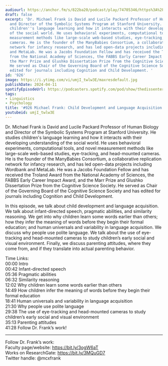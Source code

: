 ```yaml
---
audiourl: https://anchor.fm/s/822ba20/podcast/play/74705346/https%3A%2F%2Fd3ctxlq1ktw2nl.cloudfront.net%2Fstaging%2F2023-7-16%2Fc51d4c75-fa7d-0e42-c24f-d505f2b8abdf.m4a
draft: false
excerpt: 'Dr. Michael Frank is David and Lucile Packard Professor of Human Biology
  and Director of the Symbolic Systems Program at Stanford University. He studies
  children''s language learning and how it interacts with their developing understanding
  of the social world. He uses behavioral experiments, computational tools, and novel
  measurement methods like large-scale web-based studies, eye-tracking, and head-mounted
  cameras. He is the founder of the ManyBabies Consortium, a collaborative replication
  network for infancy research, and has led open-data projects including Wordbank
  and MetaLab. He was a Jacobs Foundation Fellow and has received the Troland Award
  from the National Academy of Sciences, the FABBS Early Career Impact Award, and
  the Marr Prize and Glushko Dissertation Prize from the Cognitive Science Society.
  He served as Chair of the Governing Board of the Cognitive Science Society and has
  edited for journals including Cognition and Child Development. '
id: '926'
image: https://i.ytimg.com/vi/umjI_twlw3E/maxresdefault.jpg
publishDate: 2024-04-11
spotifyEpisodeUrl: https://podcasters.spotify.com/pod/show/thedissenter/episodes/926-Michael-Frank-Child-Development-and-Language-Acquisition-e286b02
tags:
- Linguistics
- Psychology
title: '#926 Michael Frank: Child Development and Language Acquisition'
youtubeid: umjI_twlw3E
---
```

<div class="timelinks">

Dr. Michael Frank is David and Lucile Packard Professor of Human Biology and Director of the Symbolic Systems Program at Stanford University. He studies children's language learning and how it interacts with their developing understanding of the social world. He uses behavioral experiments, computational tools, and novel measurement methods like large-scale web-based studies, eye-tracking, and head-mounted cameras. He is the founder of the ManyBabies Consortium, a collaborative replication network for infancy research, and has led open-data projects including Wordbank and MetaLab. He was a Jacobs Foundation Fellow and has received the Troland Award from the National Academy of Sciences, the FABBS Early Career Impact Award, and the Marr Prize and Glushko Dissertation Prize from the Cognitive Science Society. He served as Chair of the Governing Board of the Cognitive Science Society and has edited for journals including Cognition and Child Development. 

In this episode, we talk about child development and language acquisition. We talk about infant-directed speech, pragmatic abilities, and similarity reasoning. We get into why children learn some words earlier than others; how they infer the meaning of words before they begin their formal education; and human universals and variability in language acquisition. We discuss why people use polite language. We talk about the use of eye-tracking and head-mounted cameras to study children’s early social and visual environment. Finally, we discuss parenting attitudes, where they come from, and if they translate into actual parenting behavior.

Time Links:  
<time>00:00</time> Intro  
<time>00:42</time> Infant-directed speech  
<time>05:36</time> Pragmatic abilities  
<time>06:32</time> Similarity reasoning  
<time>12:02</time> Why children learn some words earlier than others  
<time>14:49</time> How children infer the meaning of words before they begin their formal education  
<time>18:41</time> Human universals and variability in language acquisition  
<time>21:30</time> Why people use polite language  
<time>29:38</time> The use of eye-tracking and head-mounted cameras to study children’s early social and visual environment  
<time>35:13</time> Parenting attitudes  
<time>41:28</time> Follow Dr. Frank’s work!

---

Follow Dr. Frank’s work:  
Faculty page/website: https://bit.ly/3ogW6aT  
Works on ResearchGate: https://bit.ly/3MQuGD7  
Twitter handle: @mcxfrank
</div>

